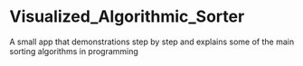 # Visualized_Algorithmic_Sorter
 A small app that demonstrations step by step and explains some of the main sorting algorithms in programming
